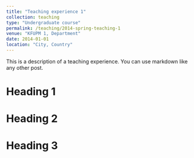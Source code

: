```yaml
---
title: "Teaching experience 1"
collection: teaching
type: "Undergraduate course"
permalink: /teaching/2014-spring-teaching-1
venue: "KFUPM 1, Department"
date: 2014-01-01
location: "City, Country"
---
```


This is a description of a teaching experience. You can use markdown like any other post.

Heading 1
======

Heading 2
======

Heading 3
======
